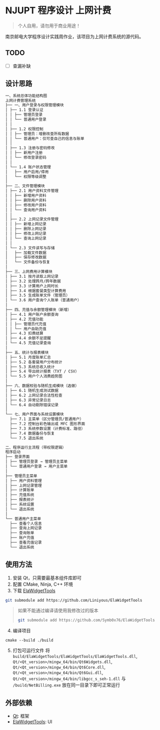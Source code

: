# NJUPT 程序设计 上网计费

> 个人自用，请勿用于商业用途！

南京邮电大学程序设计实践周作业，该项目为上网计费系统的源代码。

## TODO

-   [ ] 查漏补缺

## 设计思路

```txt
一、系统总体功能结构图
上网计费管理系统
├── 一、用户登录与权限管理模块
│ ├── 1.1 登录认证
│ │ ├── 管理员登录
│ │ └── 普通用户登录
│ │
│ ├── 1.2 权限控制
│ │ ├── 管理员：增删改查所有数据
│ │ └── 普通用户：仅可查自己的信息与账单
│ │
│ ├── 1.3 注册与密码修改
│ │ ├── 新用户注册
│ │ └── 修改登录密码
│ │
│ └── 1.4 账户状态管理
│   ├── 用户启用/停用
│   └── 权限等级调整
│
├── 二、文件管理模块
│ ├── 2.1 用户资料文件管理
│ │ ├── 新增用户资料
│ │ ├── 删除用户资料
│ │ ├── 修改用户资料
│ │ └── 查询用户资料
│ │
│ ├── 2.2 上网记录文件管理
│ │ ├── 新增上网记录
│ │ ├── 删除上网记录
│ │ ├── 修改上网记录
│ │ └── 查询上网记录
│ │
│ └── 2.3 文件读写与存储
│   ├── 加载文件数据
│   ├── 保存修改数据
│   └── 文件备份与恢复
│
├── 三、上网费用计算模块
│ ├── 3.1 按月读取上网记录
│ ├── 3.2 处理跨月/跨年数据
│ ├── 3.3 计算用户上网时长
│ ├── 3.4 根据套餐类型计算费用
│ ├── 3.5 生成账单文件（管理员）
│ └── 3.6 用户查询个人账单（普通用户）
│
├── 四、充值与余额管理模块（新增）
│ ├── 4.1 用户账户余额查询
│ ├── 4.2 充值功能
│ │ ├── 管理员代充值
│ │ └── 用户自助充值
│ ├── 4.3 扣费结算
│ ├── 4.4 余额不足提醒
│ └── 4.5 充值记录查询
│
├── 五、统计与报表模块
│ ├── 5.1 月度账单汇总
│ ├── 5.2 各套餐用户分布统计
│ ├── 5.3 系统总收入统计
│ ├── 5.4 导出统计报表（TXT / CSV）
│ └── 5.5 用户个人消费趋势图
│
├── 六、数据校验与随机生成模块（选做）
│ ├── 6.1 随机生成测试数据
│ ├── 6.2 上网记录合法性检查
│ ├── 6.3 异常记录日志
│ └── 6.4 自动剔除错误记录
│
└── 七、用户界面与系统设置模块
  ├── 7.1 主菜单（区分管理员/普通用户）
  ├── 7.2 控制台彩色输出或 MFC 图形界面
  ├── 7.3 系统参数设置（计费标准、路径）
  ├── 7.4 数据备份与恢复
  └── 7.5 退出系统

二、程序运行主流程（带权限逻辑）
程序启动
├── 登录界面
│ ├── 管理员登录 → 管理员主菜单
│ └── 普通用户登录 → 用户主菜单
│
├── 管理员主菜单
│ ├── 用户资料管理
│ ├── 上网记录管理
│ ├── 计算账单
│ ├── 充值系统
│ ├── 报表统计
│ ├── 系统设置
│ └── 退出系统
│
└── 普通用户主菜单
  ├── 查看个人信息
  ├── 查询上网记录
  ├── 查询账单
  ├── 账户充值
  ├── 查看充值记录
  └── 退出系统
```

## 使用方法

1. 安装 Qt，只需要最基本组件库即可
2. 配置 CMake, Ninja, C++ 环境
3. 下载 [ElaWidgetTools](https://github.com/Liniyous/ElaWidgetTools)

```bash
git submodule add https://github.com/Liniyous/ElaWidgetTools
```

> 如果不能通过编译请使用我修改过的版本
>
> ```bash
> git submodule add https://github.com/Symb0x76/ElaWidgetTools
> ```

4. 编译项目

```pwsh
cmake --build ./build
```

5. 打包可运行文件
   将 `build/ElaWidgetTools/ElaWidgetTools/ElaWidgetTools.dll`, `Qt/<Qt_version>/mingw_64/bin/Qt6Widgets.dll`, `Qt/<Qt_version>/mingw_64/bin/Qt6Core.dll`, `Qt/<Qt_version>/mingw_64/bin/Qt6Gui.dll`, `Qt/<Qt_version>/mingw_64/bin/libgcc_s_seh-1.dll` 与 `/build/NetBilling.exe` 放在同一目录下即可正常运行

## 外部依赖

-   [Qt](https://www.qt.io/): 框架
-   [ElaWidgetTools](https://github.com/Liniyous/ElaWidgetTools): UI

